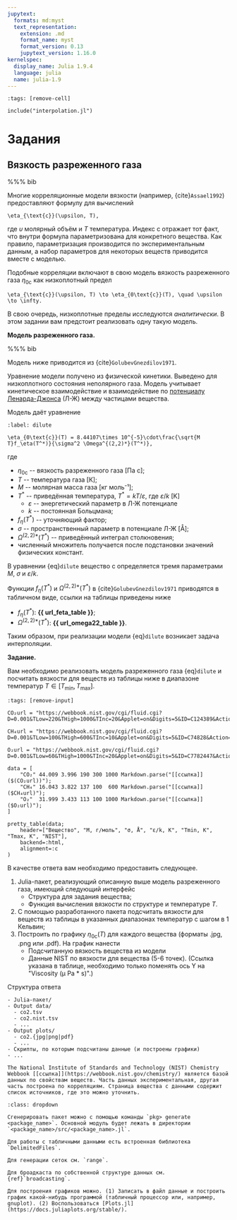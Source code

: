 ```yaml
---
jupytext:
  formats: md:myst
  text_representation:
    extension: .md
    format_name: myst
    format_version: 0.13
    jupytext_version: 1.16.0
kernelspec:
  display_name: Julia 1.9.4
  language: julia
  name: julia-1.9
---
```


```{code-cell}
:tags: [remove-cell]

include("interpolation.jl")
```

# Задания

## Вязкость разреженного газа

%%% bib

Многие корреляционные модели вязкости (например, {cite}`Assael1992`) предоставляют формулу для вычислений

```{math}
\eta_{\text{c}}(\upsilon, T),
```

где $\upsilon$ молярный объём и $T$ температура. Индекс $\text{c}$ отражает тот факт, что внутри формула параметризована для конкретного вещества. Как правило, параметризация производится по экспериментальным данным, а набор параметров для некоторых веществ приводится вместе с моделью.

Подобные корреляции включают в свою модель вязкость разреженного газа $\eta_{0\text{c}}$ как низкоплотный предел

```{math}
\eta_{\text{c}}(\upsilon, T) \to \eta_{0\text{c}}(T), \quad \upsilon \to \infty.
```

В свою очередь, низкоплотные пределы исследуются *аналитически*. В этом задании вам предстоит реализовать одну такую модель.

**Модель разреженного газа.**

%%% bib

Модель ниже приводится из {cite}`GolubevGnezdilov1971`.

Уравнение модели получено из физической кинетики. Выведено для низкоплотного состояния неполярного газа. Модель учитывает кинетическое взаимодействие и взаимодействие по [потенциалу Ленарда-Джонса](https://en.wikipedia.org/wiki/Lennard-Jones_potential) (Л-Ж) между частицами вещества.

Модель даёт уравнение

```{math}
:label: dilute

\eta_{0\text{c}}(T) = 8.44107\times 10^{-5}\cdot\frac{\sqrt{M T}f_\eta(T^*)}{\sigma^2 \Omega^{(2,2)*}(T^*)},
```

где

- $\eta_{0\text{c}}$ -- вязкость разреженного газа [Па с];
- $T$ -- температура газа [К];
- $M$ -- молярная масса газа [кг моль⁻¹];
- $T^*$ -- приведённая температура, $T^* = kT / \varepsilon$, где $\varepsilon/k$ [K]
  + $\varepsilon$ -- энергетический параметр в Л-Ж потенциале
  + $k$ -- постоянная Больцмана;
- $f_\eta(T^*)$ -- уточняющий фактор;
- $\sigma$ -- пространственный параметр в потенциале Л-Ж [Å];
- $\Omega^{(2,2)*}(T^*)$ -- приведённый интеграл столкновения;
- численный множитель получается после подстановки значений физических констант.

В уравнении {eq}`dilute` вещество $\text{c}$ определяется тремя параметрами $M$, $\sigma$ и $\varepsilon/k$.

Функции $f_\eta(T^*)$ и $\Omega^{(2,2)*}(T^*)$ в {cite}`GolubevGnezdilov1971` приводятся в табличном виде, ссылки на таблицы приведены ниже

- $f_\eta(T^*)$: **{{ url_feta_table }}**;
- $\Omega^{(2,2)*}(T^*)$: **{{ url_omega22_table }}**.

Таким образом, при реализации модели {eq}`dilute` возникает задача интерполяции.

**Задание.**

Вам необходимо реализовать модель разреженного газа {eq}`dilute` и посчитать вязкости для веществ из таблицы ниже в диапазоне температур $T\in[T_\min, T_\max]$.

```{code-cell}
:tags: [remove-input]

CO₂url = "https://webbook.nist.gov/cgi/fluid.cgi?D=0.001&TLow=220&THigh=1000&TInc=20&Applet=on&Digits=5&ID=C124389&Action=Load&Type=IsoChor&TUnit=K&PUnit=bar&DUnit=kg%2Fm3&HUnit=kJ%2Fmol&WUnit=m%2Fs&VisUnit=uPa*s&STUnit=N%2Fm&RefState=DEF"

CH₄url = "https://webbook.nist.gov/cgi/fluid.cgi?D=0.001&TLow=100&THigh=600&TInc=10&Applet=on&Digits=5&ID=C74828&Action=Load&Type=IsoChor&TUnit=K&PUnit=bar&DUnit=kg%2Fm3&HUnit=kJ%2Fmol&WUnit=m%2Fs&VisUnit=uPa*s&STUnit=N%2Fm&RefState=DEF"

O₂url = "https://webbook.nist.gov/cgi/fluid.cgi?D=0.001&TLow=60&THigh=1000&TInc=20&Applet=on&Digits=5&ID=C7782447&Action=Load&Type=IsoChor&TUnit=K&PUnit=bar&DUnit=kg%2Fm3&HUnit=kJ%2Fmol&WUnit=m%2Fs&VisUnit=uPa*s&STUnit=N%2Fm&RefState=DEF"

data = [
    "CO₂" 44.009 3.996 190 300 1000 Markdown.parse("[[ссылка]]($(CO₂url))");
    "CH₄" 16.043 3.822 137 100  600 Markdown.parse("[[ссылка]]($CH₄url)");
    "O₂"  31.999 3.433 113 100 1000 Markdown.parse("[[ссылка]]($O₂url)");
]

pretty_table(data;
    header=["Вещество", "M, г/моль", "σ, Å", "ε/k, K", "Tmin, K", "Tmax, K", "NIST"],
    backend=:html,
    alignment=:c
)
```

В качестве ответа вам необходимо предоставить следующее.

1. Julia-пакет, реализующий описанную выше модель разреженного газа, имеющий следующий интерфейс
    - Структура для задания вещества;
    - Функция вычисления вязкости по структуре и температуре $T$.
2. С помощью разработанного пакета подсчитать вязкости для веществ из таблицы в указанных диапазонах температур с шагом в 1 Кельвин;
3. Построить по графику $\eta_{0\text{c}}(T)$ для каждого вещества (форматы .jpg, .png или .pdf). На график нанести
    - Подсчитанную вязкость вещества из модели
    - Данные NIST по вязкости для вещества (5-6 точек). (Ссылка указана в таблице, необходимо только поменять ось Y на "Viscosity (μ Pa \* s)".)

Структура ответа

```
- Julia-пакет/
- Output data/
  - co2.tsv
  - co2.nist.tsv
  - ...
- Output plots/
  - co2.{jpg|png|pdf}
  - ...
- Скрипты, по которым подсчитаны данные (и построены графики)
- ...
```

```{note}
The National Institute of Standards and Technology (NIST) Сhemistry Webbook [[ссылка]](https://webbook.nist.gov/chemistry/) является базой данных по свойствам веществ. Часть данных экспериментальная, другая часть построена по корреляциям. Страница вещества с данными содержит список источников, где это можно уточнить.
```

```{admonition} Подсказки
:class: dropdown

Сгенерировать пакет можно с помощью команды `pkg> generate <package_name>`. Основной модуль будет лежать в директории `<package_name>/src/<package_name>.jl`.

Для работы с табличными данными есть встроенная библиотека `DelimitedFiles`.

Для генерации сеток см. `range`.

Для броадкаста по собственной структуре данных см. {ref}`broadcasting`.

Для построения графиков можно. (1) Записать в файл данные и построить график какой-нибудь программой (табличный процессор или, например, gnuplot). (2) Воспользоваться [Plots.jl](https://docs.juliaplots.org/stable/).
```
